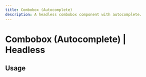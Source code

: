 ```yaml
---
title: Combobox (Autocomplete)
description: A headless combobox component with autocomplete.
---
```


# Combobox (Autocomplete) | Headless

## Usage